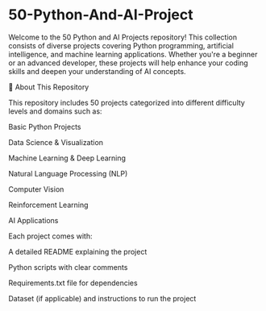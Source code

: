 # 50-Python-And-AI-Project
Welcome to the 50 Python and AI Projects repository! This collection consists of diverse projects covering Python programming, artificial intelligence, and machine learning applications. Whether you're a beginner or an advanced developer, these projects will help enhance your coding skills and deepen your understanding of AI concepts.

🚀 About This Repository

This repository includes 50 projects categorized into different difficulty levels and domains such as:

Basic Python Projects

Data Science & Visualization

Machine Learning & Deep Learning

Natural Language Processing (NLP)

Computer Vision

Reinforcement Learning

AI Applications

Each project comes with:

A detailed README explaining the project

Python scripts with clear comments

Requirements.txt file for dependencies

Dataset (if applicable) and instructions to run the project
